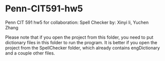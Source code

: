 # Penn-CIT591-hw5
Penn CIT 591 hw5 for collaboration: Spell Checker
by: Xinyi li, Yuchen Zhang

Please note that if you open the project from this folder, you need to put dictionary files in this folder to run the program. 
It is better if you open the project from the SpellChecker folder, which already contains engDictionary and a couple other files.

